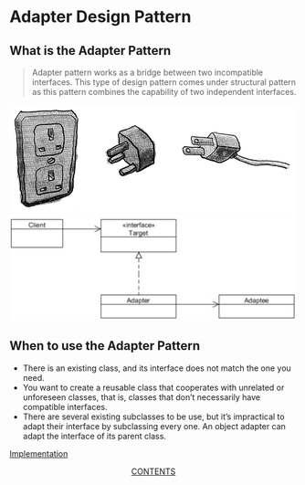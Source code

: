#   Adapter Design Pattern


##  What is the Adapter Pattern
>   Adapter pattern works as a bridge between two incompatible interfaces. This type of design pattern comes under 
    structural pattern as this pattern combines the capability of two independent interfaces.   

![UML diagram](https://github.com/11andrew1991/design_patterns/blob/master/Adapter/img/adapter-02.PNG)
![UML diagram](https://github.com/11andrew1991/design_patterns/blob/master/Adapter/img/adapter.PNG)

            
        
##  When to use the Adapter Pattern
-   There is an existing class, and its interface does not match the one you need.
-   You want to create a reusable class that cooperates with unrelated or unforeseen classes, that is, classes that 
    don’t necessarily have compatible interfaces.
-   There are several existing subclasses to be use, but it’s impractical to adapt their interface by subclassing 
    every one. An object adapter can adapt the interface of its parent class.
    
    
[Implementation](https://github.com/11andrew1991/design_patterns/tree/master/Adapter/app/)


<p align="center">
  <a href="https://github.com/11andrew1991/design_patterns">CONTENTS</a>
</p>
